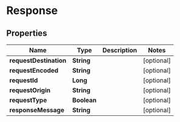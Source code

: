 
# Response

## Properties
Name | Type | Description | Notes
------------ | ------------- | ------------- | -------------
**requestDestination** | **String** |  |  [optional]
**requestEncoded** | **String** |  |  [optional]
**requestId** | **Long** |  |  [optional]
**requestOrigin** | **String** |  |  [optional]
**requestType** | **Boolean** |  |  [optional]
**responseMessage** | **String** |  |  [optional]



